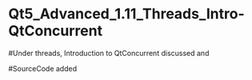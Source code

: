 # Qt5_Advanced_1.11_Threads_Intro-QtConcurrent

#Under threads, Introduction to QtConcurrent discussed and

#SourceCode added 
